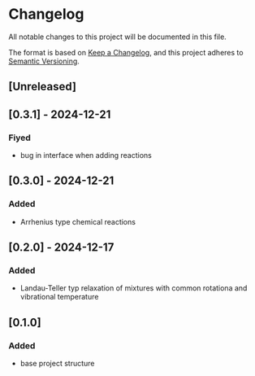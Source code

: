 # Changelog

All notable changes to this project will be documented in this file.

The format is based on [Keep a Changelog](https://keepachangelog.com/en/1.1.0/),
and this project adheres to [Semantic Versioning](https://semver.org/spec/v2.0.0.html).

## [Unreleased]

## [0.3.1] - 2024-12-21

### Fiyed

- bug in interface when adding reactions

## [0.3.0] - 2024-12-21

### Added

- Arrhenius type chemical reactions

## [0.2.0] - 2024-12-17

### Added

- Landau-Teller typ relaxation of mixtures with common rotationa and vibrational temperature

## [0.1.0]

### Added

- base project structure